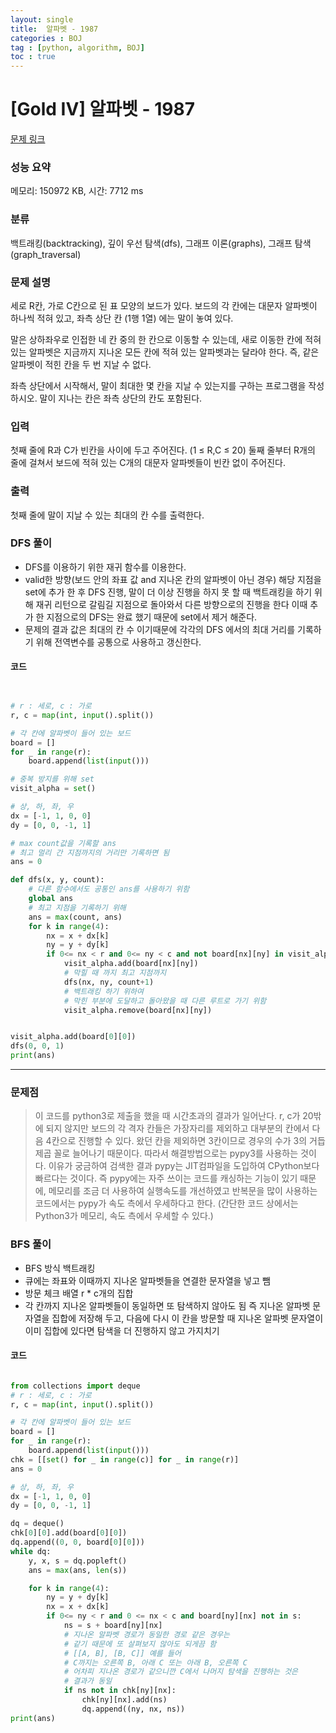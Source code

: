 ```yaml
---
layout: single
title:  알파벳 - 1987 
categories : BOJ
tag : [python, algorithm, BOJ]
toc : true
---
```

# [Gold IV] 알파벳 - 1987 

[문제 링크](https://www.acmicpc.net/problem/1987) 

### 성능 요약

메모리: 150972 KB, 시간: 7712 ms

### 분류

백트래킹(backtracking), 깊이 우선 탐색(dfs), 그래프 이론(graphs), 그래프 탐색(graph_traversal)

### 문제 설명

<p>세로 R칸, 가로 C칸으로 된 표 모양의 보드가 있다. 보드의 각 칸에는 대문자 알파벳이 하나씩 적혀 있고, 좌측 상단 칸 (1행 1열) 에는 말이 놓여 있다.</p>

<p>말은 상하좌우로 인접한 네 칸 중의 한 칸으로 이동할 수 있는데, 새로 이동한 칸에 적혀 있는 알파벳은 지금까지 지나온 모든 칸에 적혀 있는 알파벳과는 달라야 한다. 즉, 같은 알파벳이 적힌 칸을 두 번 지날 수 없다.</p>

<p>좌측 상단에서 시작해서, 말이 최대한 몇 칸을 지날 수 있는지를 구하는 프로그램을 작성하시오. 말이 지나는 칸은 좌측 상단의 칸도 포함된다.</p>

### 입력 

 <p>첫째 줄에 R과 C가 빈칸을 사이에 두고 주어진다. (1 ≤ R,C ≤ 20) 둘째 줄부터 R개의 줄에 걸쳐서 보드에 적혀 있는 C개의 대문자 알파벳들이 빈칸 없이 주어진다.</p>

### 출력 

 <p>첫째 줄에 말이 지날 수 있는 최대의 칸 수를 출력한다.</p>

### DFS 풀이

- DFS를 이용하기 위한 재귀 함수를 이용한다.
- valid한 방향(보드 안의 좌표 값 and 지나온 칸의 알파벳이 아닌 경우) 해당 지점을 set에 추가 한 후 DFS 진행, 말이 더 이상 진행을 하지 못 할 때 백트래킹을 하기 위해 재귀 리턴으로 갈림길 지점으로 돌아와서 다른 방향으로의 진행을 한다 이때 추가 한 지점으로의 DFS는 완료 했기 때문에 set에서 제거 해준다.
- 문제의 결과 값은 최대의 칸 수 이기때문에 각각의 DFS 에서의 최대 거리를 기록하기 위해 전역변수를 공통으로 사용하고 갱신한다.

#### 코드

```python


# r : 세로, c : 가로
r, c = map(int, input().split())

# 각 칸에 알파벳이 들어 있는 보드 
board = []
for _ in range(r):
    board.append(list(input()))

# 중복 방지를 위해 set
visit_alpha = set()

# 상, 하, 좌, 우
dx = [-1, 1, 0, 0]
dy = [0, 0, -1, 1]

# max count값을 기록할 ans
# 최고 멀리 간 지점까지의 거리만 기록하면 됨
ans = 0

def dfs(x, y, count):
    # 다른 함수에서도 공통인 ans를 사용하기 위함
    global ans
    # 최고 지점을 기록하기 위해
    ans = max(count, ans)
    for k in range(4):
        nx = x + dx[k]
        ny = y + dy[k]
        if 0<= nx < r and 0<= ny < c and not board[nx][ny] in visit_alpha:
            visit_alpha.add(board[nx][ny])
            # 막힐 때 까지 최고 지점까지 
            dfs(nx, ny, count+1)
            # 백트래킹 하기 위하여 
            # 막힌 부분에 도달하고 돌아왔을 때 다른 루트로 가기 위함
            visit_alpha.remove(board[nx][ny])


visit_alpha.add(board[0][0])    
dfs(0, 0, 1)
print(ans)

```

--------------------------------

### 문제점
> 이 코드를 python3로 제출을 했을 때 시간초과의 결과가 일어난다. r, c가 20밖에 되지 않지만 보드의 각 격자 칸들은 가장자리를 제외하고 대부분의 칸에서 다음 4칸으로 진행할 수 있다. 왔던 칸을 제외하면 3칸이므로 경우의 수가 3의 거듭제곱 꼴로 늘어나기 때문이다. 따라서 해결방법으로는 pypy3를 사용하는 것이다. 이유가 궁금하여 검색한 결과 pypy는 JIT컴파일을 도입하여 CPython보다 빠르다는 것이다. 즉 pypy에는 자주 쓰이는 코드를 캐싱하는 기능이 있기 때문에, 메모리를 조금 더 사용하여 실행속도를 개선하였고 반복문을 많이 사용하는 코드에서는 pypy가 속도 측에서 우세하다고 한다.
(간단한 코드 상에서는 Python3가 메모리, 속도 측에서 우세할 수 있다.)

### BFS 풀이

- BFS 방식 백트래킹
- 큐에는 좌표와 이때까지 지나온 알파벳들을 연결한 문자열을 넣고 뺌
- 방문 체크 배열 r * c개의 집합
- 각 칸까지 지나온 알파벳들이 동일하면 또 탐색하지 않아도 됨
즉 지나온 알파벳 문자열을 집합에 저장해 두고, 다음에 다시 이 칸을 방문할 때 지나온 알파벳 문자열이 이미 집합에 있다면 탐색을 더 진행하지 않고 가지치기

#### 코드
```python

from collections import deque
# r : 세로, c : 가로
r, c = map(int, input().split())

# 각 칸에 알파벳이 들어 있는 보드 
board = []
for _ in range(r):
    board.append(list(input()))
chk = [[set() for _ in range(c)] for _ in range(r)]
ans = 0

# 상, 하, 좌, 우
dx = [-1, 1, 0, 0]
dy = [0, 0, -1, 1]

dq = deque()
chk[0][0].add(board[0][0])
dq.append((0, 0, board[0][0]))
while dq:
    y, x, s = dq.popleft()
    ans = max(ans, len(s))

    for k in range(4):
        ny = y + dy[k]
        nx = x + dx[k]
        if 0<= ny < r and 0 <= nx < c and board[ny][nx] not in s:
            ns = s + board[ny][nx]
            # 지나온 알파벳 경로가 동일한 경로 같은 경우는
            # 같기 때문에 또 살펴보지 않아도 되게끔 함
            # [[A, B], [B, C]] 예를 들어
            # C까지는 오른쪽 B, 아래 C 또는 아래 B, 오른쪽 C
            # 어차피 지나온 경로가 같으니깐 C에서 나머지 탐색을 진행하는 것은
            # 결과가 동일 
            if ns not in chk[ny][nx]:
                chk[ny][nx].add(ns)
                dq.append((ny, nx, ns))
print(ans)


```
